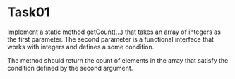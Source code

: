 # Task01

Implement a static method getCount(...) that takes an array of integers as the first parameter. The second parameter is a functional interface that works with integers and defines a some condition.


The method should return the count of elements in the array that satisfy the condition defined by the second argument.
